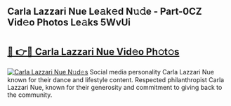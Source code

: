 ## Carla Lazzari Nue Le𝚊k𝚎d N𝚞𝚍e - Part-0CZ Vid𝚎o Photos Le𝚊ks 5WvUi

# <h2><a href="http://fb6wxq.evod.top/?m=Carla+Lazzari+Nue">🔗 👉🔴 Carla Lazzari Nue Vid𝚎o Ph𝚘t𝚘s</a></h2>

[![Carla Lazzari Nue N𝚞d𝚎s](https://i.imgur.com/8V9OHl7.gif)](http://fb6wxq.evod.top/?m=Carla+Lazzari+Nue)
Social media personality Carla Lazzari Nue known for their dance and lifestyle content. Respected philanthropist Carla Lazzari Nue, known for their generosity and commitment to giving back to the community. 
